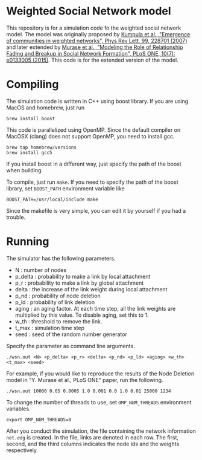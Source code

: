 # Weighted Social Network model

This repository is for a simulation code fo the weighted social network model.
The model was originally proposed by [Kumpula et al., "Emergence of communities in weighted networks", Phys Rev Lett. 99, 228701 (2007)](http://journals.aps.org/prl/abstract/10.1103/PhysRevLett.99.228701) and later extended by [Murase et al., "Modeling the Role of Relationship Fading and Breakup in Social Network Formation", PLoS ONE, 10(7): e0133005 (2015)](http://journals.plos.org/plosone/article?id=10.1371/journal.pone.0133005).
This code is for the extended version of the model.

# Compiling

The simulation code is written in C++ using boost library.
If you are using MacOS and homebrew, just run

```
brew install boost
```

This code is parallelized using OpenMP. Since the default compiler on MacOSX (clang) does not support OpenMP, you need to install gcc.

```
brew tap homebrew/versions
brew install gcc5
```

If you install boost in a different way, just specify the path of the boost when building.

To compile, just run `make`. If you need to specify the path of the boost library, set `BOOST_PATH` environment variable like

```
BOOST_PATH=/usr/local/include make
```

Since the makefile is very simple, you can edit it by yourself if you had a trouble.

# Running

The simulator has the following parameters.

- N : number of nodes
- p_delta : probability to make a link by local attachment
- p_r : probability to make a link by global attachment
- delta : the increase of the link weight during local attachment
- p_nd : probability of node deletion
- p_ld : probability of link deletion
- aging : an aging factor. At each time step, all the link weights are multiplied by this value. To disable aging, set this to 1.
- w_th : threshold to remove the link.
- t_max : simulation time step
- seed : seed of the random number generator

Specify the parameter as command line arguments.

```
./wsn.out <N> <p_delta> <p_r> <delta> <p_nd> <p_ld> <aging> <w_th> <t_max> <seed>
```

For example, if you would like to reproduce the results of the Node Deletion model in "Y. Murase et al., PLoS ONE" paper, run the following.

```
./wsn.out 10000 0.05 0.0005 1.0 0.001 0.0 1.0 0.01 25000 1234
```

To change the number of threads to use, set `OMP_NUM_THREADS` environment variables.

```
export OMP_NUM_THREADS=8
```

After you conduct the simulation, the file containing the network information `net.edg` is created.
In the file, links are denoted in each row. The first, second, and the third columns indicates the node ids and the weights respectively.

